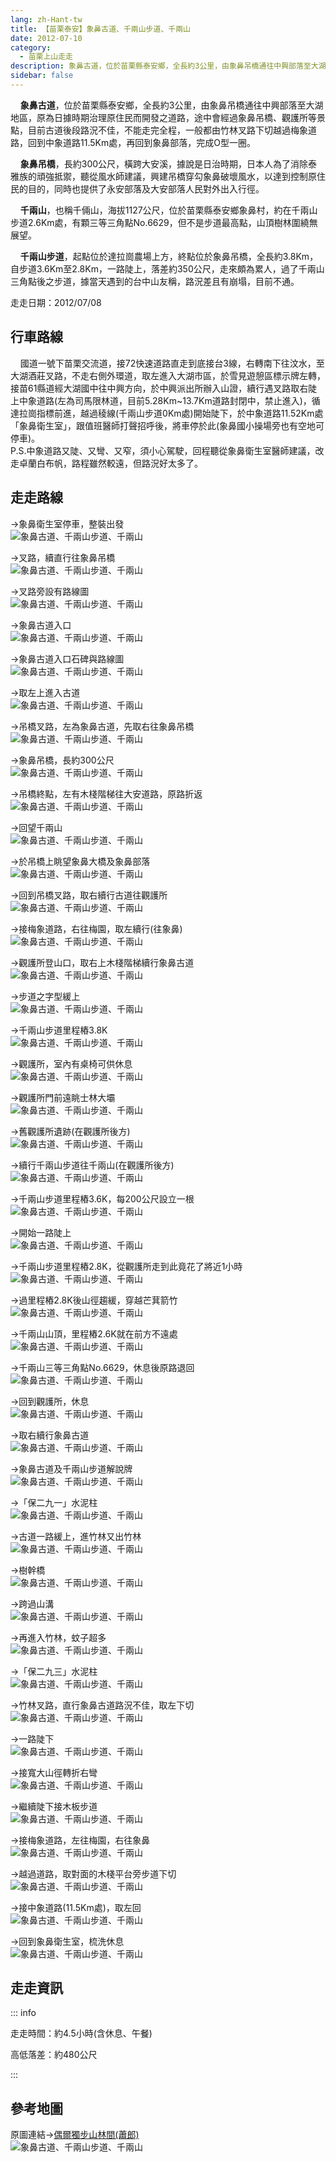 ```yaml
---
lang: zh-Hant-tw
title: 【苗栗泰安】象鼻古道、千兩山步道、千兩山
date: 2012-07-10
category: 
  - 苗栗上山走走
description: 象鼻古道，位於苗栗縣泰安鄉，全長約3公里，由象鼻吊橋通往中興部落至大湖地區，原為日據時期治理原住民而開發之道路，途中會經過象鼻吊橋、觀護所等景點，目前古道後段路況不佳，不能走完全程，一般都由竹林叉路下切越過梅象道路，回到中象道路11.5Km處，再回到象鼻部落，完成O型一圈。
sidebar: false
---
```


    **象鼻古道**，位於苗栗縣泰安鄉，全長約3公里，由象鼻吊橋通往中興部落至大湖地區，原為日據時期治理原住民而開發之道路，途中會經過象鼻吊橋、觀護所等景點，目前古道後段路況不佳，不能走完全程，一般都由竹林叉路下切越過梅象道路，回到中象道路11.5Km處，再回到象鼻部落，完成O型一圈。  

    **象鼻吊橋**，長約300公尺，橫跨大安溪，據說是日治時期，日本人為了消除泰雅族的頑強抵禦，聽從風水師建議，興建吊橋穿勾象鼻破壞風水，以達到控制原住民的目的，同時也提供了永安部落及大安部落人民對外出入行徑。  

<!-- more -->

    **千兩山**，也稱千倆山，海拔1127公尺，位於苗栗縣泰安鄉象鼻村，約在千兩山步道2.6Km處，有顆三等三角點No.6629，但不是步道最高點，山頂樹林圍繞無展望。  

    **千兩山步道**，起點位於達拉崗農場上方，終點位於象鼻吊橋，全長約3.8Km，自步道3.6Km至2.8Km，一路陡上，落差約350公尺，走來頗為累人，過了千兩山三角點後之步道，據當天遇到的台中山友稱，路況差且有崩塌，目前不通。

走走日期：2012/07/08

## 行車路線
    國道一號下苗栗交流道，接72快速道路直走到底接台3線，右轉南下往汶水，至大湖酒莊叉路，不走右側外環道，取左進入大湖市區，於雪見遊憩區標示牌左轉，接苗61縣道經大湖國中往中興方向，於中興派出所辦入山證，續行遇叉路取右陡上中象道路(左為司馬限林道，目前5.28Km~13.7Km道路封閉中，禁止進入)，循達拉崗指標前進，越過稜線(千兩山步道0Km處)開始陡下，於中象道路11.52Km處「象鼻衛生室」，跟值班醫師打聲招呼後，將車停於此(象鼻國小操場旁也有空地可停車)。  
P.S.中象道路又陡、又彎、又窄，須小心駕駛，回程聽從象鼻衛生室醫師建議，改走卓蘭白布帆，路程雖然較遠，但路況好太多了。

## 走走路線
→象鼻衛生室停車，整裝出發  
![象鼻古道、千兩山步道、千兩山](https://1013399.github.io/image-4/195/226625653_l.jpg)

→叉路，續直行往象鼻吊橋  
![象鼻古道、千兩山步道、千兩山](https://1013399.github.io/image-4/195/226753081_l.jpg)

→叉路旁設有路線圖  
![象鼻古道、千兩山步道、千兩山](https://1013399.github.io/image-4/195/226625700_l.jpg)

→象鼻古道入口  
![象鼻古道、千兩山步道、千兩山](https://1013399.github.io/image-4/195/226625665_l.jpg)

→象鼻古道入口石碑與路線圖  
![象鼻古道、千兩山步道、千兩山](https://1013399.github.io/image-4/195/226625680_l.jpg)

→取左上進入古道  
![象鼻古道、千兩山步道、千兩山](https://1013399.github.io/image-4/195/226625686_l.jpg)

→吊橋叉路，左為象鼻古道，先取右往象鼻吊橋  
![象鼻古道、千兩山步道、千兩山](https://1013399.github.io/image-4/195/226625708_l.jpg)

→象鼻吊橋，長約300公尺  
![象鼻古道、千兩山步道、千兩山](https://1013399.github.io/image-4/195/226625714_l.jpg)

→吊橋終點，左有木棧階梯往大安道路，原路折返  
![象鼻古道、千兩山步道、千兩山](https://1013399.github.io/image-4/195/226625719_l.jpg)

→回望千兩山  
![象鼻古道、千兩山步道、千兩山](https://1013399.github.io/image-4/195/226625729_l.jpg)

→於吊橋上眺望象鼻大橋及象鼻部落  
![象鼻古道、千兩山步道、千兩山](https://1013399.github.io/image-4/195/226625736_l.jpg)

→回到吊橋叉路，取右續行古道往觀護所  
![象鼻古道、千兩山步道、千兩山](https://1013399.github.io/image-4/195/226625742_l.jpg)

→接梅象道路，右往梅園，取左續行(往象鼻)  
![象鼻古道、千兩山步道、千兩山](https://1013399.github.io/image-4/195/226625746_l.jpg)

→觀護所登山口，取右上木棧階梯續行象鼻古道  
![象鼻古道、千兩山步道、千兩山](https://1013399.github.io/image-4/195/226625751_l.jpg)

→步道之字型緩上  
![象鼻古道、千兩山步道、千兩山](https://1013399.github.io/image-4/195/226625774_l.jpg)

→千兩山步道里程樁3.8K  
![象鼻古道、千兩山步道、千兩山](https://1013399.github.io/image-4/195/226625786_l.jpg)

→觀護所，室內有桌椅可供休息  
![象鼻古道、千兩山步道、千兩山](https://1013399.github.io/image-4/195/226625794_l.jpg)

→觀護所門前遠眺士林大壩  
![象鼻古道、千兩山步道、千兩山](https://1013399.github.io/image-4/195/226625810_l.jpg)

→舊觀護所遺跡(在觀護所後方)  
![象鼻古道、千兩山步道、千兩山](https://1013399.github.io/image-4/195/226625815_l.jpg)

→續行千兩山步道往千兩山(在觀護所後方)  
![象鼻古道、千兩山步道、千兩山](https://1013399.github.io/image-4/195/226625828_l.jpg)

→千兩山步道里程樁3.6K，每200公尺設立一根  
![象鼻古道、千兩山步道、千兩山](https://1013399.github.io/image-4/195/226625831_l.jpg)

→開始一路陡上  
![象鼻古道、千兩山步道、千兩山](https://1013399.github.io/image-4/195/226625838_l.jpg)

→千兩山步道里程樁2.8K，從觀護所走到此竟花了將近1小時  
![象鼻古道、千兩山步道、千兩山](https://1013399.github.io/image-4/195/226625844_l.jpg)

→過里程樁2.8K後山徑趨緩，穿越芒萁箭竹  
![象鼻古道、千兩山步道、千兩山](https://1013399.github.io/image-4/195/226625847_l.jpg)

→千兩山山頂，里程樁2.6K就在前方不遠處  
![象鼻古道、千兩山步道、千兩山](https://1013399.github.io/image-4/195/226625867_l.jpg)

→千兩山三等三角點No.6629，休息後原路退回  
![象鼻古道、千兩山步道、千兩山](https://1013399.github.io/image-4/195/226625864_l.jpg)

→回到觀護所，休息  
![象鼻古道、千兩山步道、千兩山](https://1013399.github.io/image-4/195/226625871_l.jpg)

→取右續行象鼻古道  
![象鼻古道、千兩山步道、千兩山](https://1013399.github.io/image-4/195/226625874_l.jpg)

→象鼻古道及千兩山步道解說牌  
![象鼻古道、千兩山步道、千兩山](https://1013399.github.io/image-4/195/226625881_l.jpg)

→「保二九一」水泥柱  
![象鼻古道、千兩山步道、千兩山](https://1013399.github.io/image-4/195/226625891_l.jpg)

→古道一路緩上，進竹林又出竹林  
![象鼻古道、千兩山步道、千兩山](https://1013399.github.io/image-4/195/226625886_l.jpg)

→樹幹橋  
![象鼻古道、千兩山步道、千兩山](https://1013399.github.io/image-4/195/226625903_l.jpg)

→跨過山溝  
![象鼻古道、千兩山步道、千兩山](https://1013399.github.io/image-4/195/226625906_l.jpg)

→再進入竹林，蚊子超多  
![象鼻古道、千兩山步道、千兩山](https://1013399.github.io/image-4/195/226625910_l.jpg)

→「保二九三」水泥柱  
![象鼻古道、千兩山步道、千兩山](https://1013399.github.io/image-4/195/226625915_l.jpg)

→竹林叉路，直行象鼻古道路況不佳，取左下切  
![象鼻古道、千兩山步道、千兩山](https://1013399.github.io/image-4/195/226625920_l.jpg)

→一路陡下  
![象鼻古道、千兩山步道、千兩山](https://1013399.github.io/image-4/195/226625928_l.jpg)

→接寬大山徑轉折右彎  
![象鼻古道、千兩山步道、千兩山](https://1013399.github.io/image-4/195/226625937_l.jpg)

→繼續陡下接木板步道  
![象鼻古道、千兩山步道、千兩山](https://1013399.github.io/image-4/195/226625940_l.jpg)

→接梅象道路，左往梅園，右往象鼻  
![象鼻古道、千兩山步道、千兩山](https://1013399.github.io/image-4/195/226625943_l.jpg)

→越過道路，取對面的木棧平台旁步道下切  
![象鼻古道、千兩山步道、千兩山](https://1013399.github.io/image-4/195/226625952_l.jpg)

→接中象道路(11.5Km處)，取左回  
![象鼻古道、千兩山步道、千兩山](https://1013399.github.io/image-4/195/226625957_l.jpg)

→回到象鼻衛生室，梳洗休息  
![象鼻古道、千兩山步道、千兩山](https://1013399.github.io/image-4/195/226625606_l.jpg)

## 走走資訊

::: info

走走時間：約4.5小時(含休息、午餐)

高低落差：約480公尺

:::

## 參考地圖
原圖連結→[偶爾獨步山林間(蕭郎)](http://www.yougoipay.com/kenny/w848/index.htm)  
![象鼻古道、千兩山步道、千兩山](https://1013399.github.io/image-4/195/226753107_l.jpg)